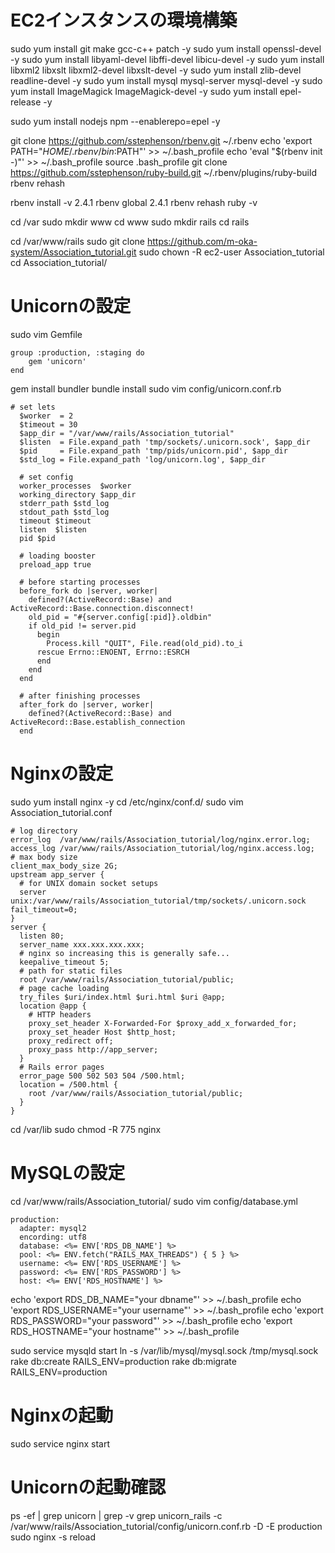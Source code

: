 # EC2インスタンスの環境構築

sudo yum install git make gcc-c++ patch -y 
sudo yum install openssl-devel -y
sudo yum install libyaml-devel libffi-devel libicu-devel -y
sudo yum install libxml2 libxslt libxml2-devel libxslt-devel -y
sudo yum install zlib-devel readline-devel -y
sudo yum install mysql mysql-server mysql-devel -y
sudo yum install ImageMagick ImageMagick-devel -y
sudo yum install epel-release -y

sudo yum install nodejs npm --enablerepo=epel -y

git clone https://github.com/sstephenson/rbenv.git ~/.rbenv
echo 'export PATH="$HOME/.rbenv/bin:$PATH"' >> ~/.bash_profile
echo 'eval "$(rbenv init -)"' >> ~/.bash_profile
source .bash_profile
git clone https://github.com/sstephenson/ruby-build.git ~/.rbenv/plugins/ruby-build
rbenv rehash

rbenv install -v 2.4.1
rbenv global 2.4.1
rbenv rehash
ruby -v

cd /var
sudo mkdir www
cd www
sudo mkdir rails
cd rails


cd /var/www/rails
sudo git clone https://github.com/m-oka-system/Association_tutorial.git
sudo chown -R ec2-user Association_tutorial
cd Association_tutorial/

# Unicornの設定
sudo vim Gemfile
```
group :production, :staging do
    gem 'unicorn'
end
```

gem install bundler
bundle install
sudo vim config/unicorn.conf.rb

```
# set lets
  $worker  = 2
  $timeout = 30
  $app_dir = "/var/www/rails/Association_tutorial"
  $listen  = File.expand_path 'tmp/sockets/.unicorn.sock', $app_dir
  $pid     = File.expand_path 'tmp/pids/unicorn.pid', $app_dir
  $std_log = File.expand_path 'log/unicorn.log', $app_dir

  # set config
  worker_processes  $worker
  working_directory $app_dir
  stderr_path $std_log
  stdout_path $std_log
  timeout $timeout
  listen  $listen
  pid $pid

  # loading booster
  preload_app true

  # before starting processes
  before_fork do |server, worker|
    defined?(ActiveRecord::Base) and ActiveRecord::Base.connection.disconnect!
    old_pid = "#{server.config[:pid]}.oldbin"
    if old_pid != server.pid
      begin
        Process.kill "QUIT", File.read(old_pid).to_i
      rescue Errno::ENOENT, Errno::ESRCH
      end
    end
  end

  # after finishing processes
  after_fork do |server, worker|
    defined?(ActiveRecord::Base) and ActiveRecord::Base.establish_connection
  end
```

# Nginxの設定

sudo yum install nginx -y
cd /etc/nginx/conf.d/
sudo vim Association_tutorial.conf

```
# log directory
error_log  /var/www/rails/Association_tutorial/log/nginx.error.log;
access_log /var/www/rails/Association_tutorial/log/nginx.access.log;
# max body size
client_max_body_size 2G;
upstream app_server {
  # for UNIX domain socket setups
  server unix:/var/www/rails/Association_tutorial/tmp/sockets/.unicorn.sock fail_timeout=0;
}
server {
  listen 80;
  server_name xxx.xxx.xxx.xxx;
  # nginx so increasing this is generally safe...
  keepalive_timeout 5;
  # path for static files
  root /var/www/rails/Association_tutorial/public;
  # page cache loading
  try_files $uri/index.html $uri.html $uri @app;
  location @app {
    # HTTP headers
    proxy_set_header X-Forwarded-For $proxy_add_x_forwarded_for;
    proxy_set_header Host $http_host;
    proxy_redirect off;
    proxy_pass http://app_server;
  }
  # Rails error pages
  error_page 500 502 503 504 /500.html;
  location = /500.html {
    root /var/www/rails/Association_tutorial/public;
  }
}
```

cd /var/lib
sudo chmod -R 775 nginx

# MySQLの設定

cd /var/www/rails/Association_tutorial/
sudo vim config/database.yml
```
production:
  adapter: mysql2
  encording: utf8
  database: <%= ENV['RDS_DB_NAME'] %>
  pool: <%= ENV.fetch("RAILS_MAX_THREADS") { 5 } %>
  username: <%= ENV['RDS_USERNAME'] %>
  password: <%= ENV['RDS_PASSWORD'] %>
  host: <%= ENV['RDS_HOSTNAME'] %>
```

echo 'export RDS_DB_NAME="your dbname"' >> ~/.bash_profile
echo 'export RDS_USERNAME="your username"' >> ~/.bash_profile
echo 'export RDS_PASSWORD="your password"' >> ~/.bash_profile
echo 'export RDS_HOSTNAME="your hostname"' >> ~/.bash_profile

sudo service mysqld start
ln -s /var/lib/mysql/mysql.sock /tmp/mysql.sock
rake db:create RAILS_ENV=production
rake db:migrate RAILS_ENV=production

# Nginxの起動

sudo service nginx start


# Unicornの起動確認

ps -ef | grep unicorn | grep -v grep
unicorn_rails -c /var/www/rails/Association_tutorial/config/unicorn.conf.rb -D -E production
sudo nginx -s reload
